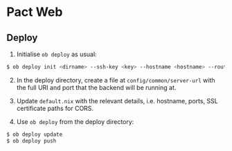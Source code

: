 # Pact Web

## Deploy

1. Initialise `ob deploy` as usual:

```bash
$ ob deploy init <dirname> --ssh-key <key> --hostname <hostname> --route <URI> --admin-email <email>
```

2. In the deploy directory, create a file at `config/common/server-url` with
   the full URI and port that the backend will be running at.

3. Update `default.nix` with the relevant details, i.e. hostname, ports, SSL
   certificate paths for CORS.

4. Use `ob deploy` from the deploy directory:

```bash
$ ob deploy update
$ ob deploy push
```

